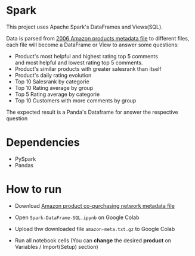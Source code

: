# Spark

This project uses Apache Spark's DataFrames and Views(SQL).

Data is parsed from [2006 Amazon products metadata file](https://snap.stanford.edu/data/amazon-meta.html) to different files,\
each file will become a DataFrame or View to answer some questions:

- Product's most helpful and highest rating top 5 comments \
and most helpful and lowest rating top 5 comments.
- Product's similar products with greater salesrank than itself
- Product's daily rating evolution
- Top 10 Salesrank by categorie
- Top 10 Rating average by group
- Top 5 Rating average by categorie
- Top 10 Customers with more comments by group

The expected result is a Panda's Dataframe for answer the respective question

# Dependencies

 - PySpark
 - Pandas

# How to run

 - Download [Amazon product co-purchasing network metadata file](https://snap.stanford.edu/data/amazon-meta.html)

 - Open ```Spark-DataFrame-SQL.ipynb``` on Google Colab

 - Upload thw downloaded file ```amazon-meta.txt.gz``` to Google Colab

 - Run all notebook cells (You can **change** the desired **product** on Variables / Import(Setup) section) 
